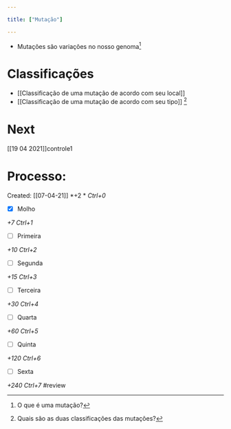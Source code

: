 ```yaml
---

title: ["Mutação"]

---
```


+ Mutações são variações no nosso genoma[^640380]

[^640380]: O que é uma mutação?

# Classificações
+ [[Classificação de uma mutação de acordo com seu local]]
+ [[Classificação de uma mutação de acordo com seu tipo]] [^876498]

[^876498]: Quais são as duas classificações das mutações?


# Next
[[19 04 2021]]controle1
# Processo:
Created: [[07-04-21]]
*+2 *  *Ctrl+0*
- [x] Molho  

*+7*  *Ctrl+1*

- [ ] Primeira 

*+10*  *Ctrl+2*

- [ ] Segunda

*+15*  *Ctrl+3*

- [ ] Terceira 

*+30*  *Ctrl+4*

- [ ] Quarta 

*+60*  *Ctrl+5*

- [ ] Quinta 

*+120*  *Ctrl+6*

- [ ] Sexta 

*+240*  *Ctrl+7*
#review 
